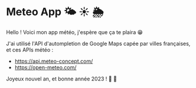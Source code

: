 # Meteo App 🌤️ ☀️ 🌦️

Hello ! Voici mon app météo, j'espère que ça te plaira 😁 

J'ai utilisé l'API d'autompletion de Google Maps capée par villes françaises, et ces APIs météo :
- https://api.meteo-concept.com/
- https://open-meteo.com/

Joyeux nouvel an, et bonne année 2023 ! 🤩 🍾